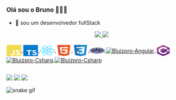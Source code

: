 ### Olá sou o Bruno 👋😎😎

- 🔭 sou um desenvolvedor fullStack


<div align="center">
  <a href="https://github.com/Bluizpro">
  <img height="180em" src="https://github-readme-stats.vercel.app/api?username=Bluizpro&show_icons=true&theme=dracula&include_all_commits=true&count_private=true"/>
  <img height="180em" src="https://github-readme-stats.vercel.app/api/top-langs/?username=Bluizpro&layout=compact&langs_count=7&theme=dracula"/>
</div>
   
  <div style="display: inline_block"><br>
  <img align="center" alt="Bluizpro-Js" height="30" width="40" src="https://raw.githubusercontent.com/devicons/devicon/master/icons/javascript/javascript-plain.svg">
  <img align="center" alt="Bluizpro-Ts" height="30" width="40" src="https://raw.githubusercontent.com/devicons/devicon/master/icons/typescript/typescript-plain.svg">
  <img align="center" alt="Bluizpro-React" height="30" width="40" src="https://raw.githubusercontent.com/devicons/devicon/master/icons/react/react-original.svg">
  <img align="center" alt="Bluizpro-HTML" height="30" width="40" src="https://raw.githubusercontent.com/devicons/devicon/master/icons/html5/html5-original.svg">
  <img align="center" alt="Bluizpro-CSS" height="30" width="40" src="https://raw.githubusercontent.com/devicons/devicon/master/icons/css3/css3-original.svg"> 
    <img align="center" alt="Bluizpro-PHP" height="30" width="40" src="https://raw.githubusercontent.com/devicons/devicon/master/icons/php/php-original.svg"> 
    <img align="center" alt="Bluizpro-Angular" height="30" width="40" src="https://cdn.jsdelivr.net/gh/devicons/devicon/icons/angularjs/angularjs-original.svg""> 
    
  <img align="center" alt="Bluizpro-Csharp" height="30" width="40" src="https://raw.githubusercontent.com/devicons/devicon/master/icons/csharp/csharp-original.svg">
    <img align="center" alt="Bluizpro-Csharp" height="30" width="40" src="https://cdn.jsdelivr.net/gh/devicons/devicon/icons/java/java-original-wordmark.svg">
     <img align="center" alt="Bluizpro-Csharp" height="30" width="40" src="https://icongr.am/devicon/vuejs-original-wordmark.svg">
  
</div>  
  
  
   ## 
  
  
<div> 
  <a href="https://www.linkedin.com/in/bruno-perez-962309190/" target="_blank"><img src="https://img.shields.io/badge/LinkedIn-0077B5?style=for-the-badge&logo=linkedin&logoColor=white" target="_blank"></a>
  <a href="https://www.instagram.com/bluizperez/" target="_blank"><img src="https://img.shields.io/badge/Instagram-E4405F?style=for-the-badge&logo=instagram&logoColor=white" target="_blank"></a>
  <a href="https://www.facebook.com/brunoluizperez/" target="_blank"><img src="https://img.shields.io/badge/Facebook-1877F2?style=for-the-badge&logo=facebook&logoColor=white" target="_blank"></a>


  ![snake gif](https://github.com/Bluizpro/Bluizpro/blob/output/github-contribution-grid-snake.svg)
    
  
  </div>
